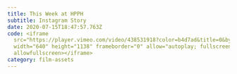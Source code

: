 ```yaml
---
title: This Week at HPPH
subtitle: Instagram Story
date: 2020-07-15T18:47:57.763Z
code: <iframe
  src="https://player.vimeo.com/video/438531918?color=b4d7ad&title=0&byline=0&portrait=0"
  width="640" height="1138" frameborder="0" allow="autoplay; fullscreen"
  allowfullscreen></iframe>
category: film-assets
---
```


